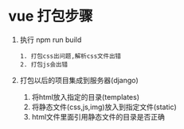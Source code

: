 # vue 打包步骤
1. 执行 npm run build
    ```
    1. 打包css出问题,解析css文件出错
    2. 打包js会出错
    ```

2. 打包以后的项目集成到服务器(django)
    1. 将html放入指定的目录(templates)
    2. 将静态文件(css,js,img)放入到指定文件(static)
    3. html文件里面引用静态文件的目录是否正确




